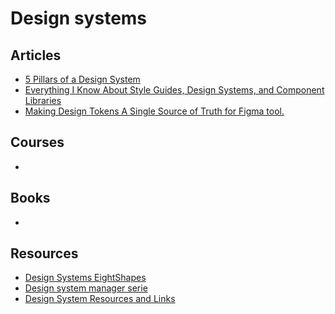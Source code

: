 # Design systems

## Articles

- [5 Pillars of a Design System](https://medium.com/ramblings-of-a-designer/5-pillars-of-a-design-system-94c150354f58)
- [Everything I Know About Style Guides, Design Systems, and Component Libraries](https://leerob.io/blog/style-guides-component-libraries-design-systems)
- [Making Design Tokens A Single Source of Truth for Figma tool.](https://blog.prototypr.io/making-design-tokens-a-single-source-of-truth-for-figma-tool-76618abdeb88)

## Courses

-

## Books

-

## Resources

- [Design Systems EightShapes](https://medium.com/eightshapes-llc/tagged/design-systems)
- [Design system manager serie](https://www.invisionapp.com/design-system-manager/expert-advice/heartache-design-scale/)
- [Design System Resources and Links](https://medium.com/ramblings-of-a-designer/design-system-resources-and-links-6c7ff9c984d0)
